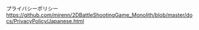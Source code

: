 プライバシーポリシー
https://github.com/mirenn/2DBattleShootingGame_Monolith/blob/master/docs/PrivacyPolicy/Japanese.html
